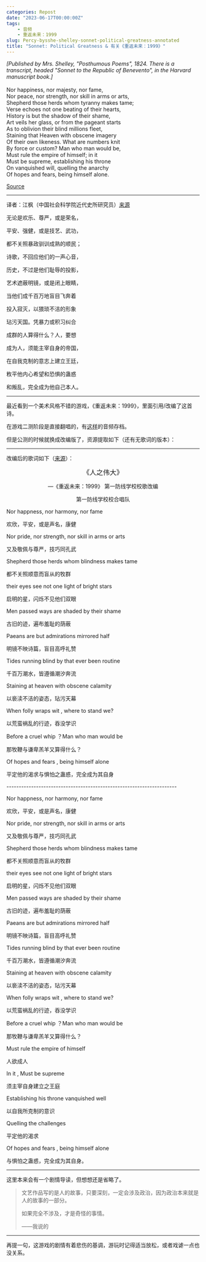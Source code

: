 ```yaml
---
categories: Repost
date: "2023-06-17T00:00:00Z"
tags:
    - 音频
    - 重返未来：1999
slug: Percy-bysshe-shelley-sonnet-political-greatness-annotated
title: "Sonnet: Political Greatness & 有关《重返未来：1999》"
---
```


_\[Published by Mrs. Shelley, "Posthumous Poems", 1824. There is a transcript, headed "Sonnet to the Republic of Benevento", in the Harvard manuscript book.]_\
\
Nor happiness, nor majesty, nor fame,\
Nor peace, nor strength, nor skill in arms or arts,\
Shepherd those herds whom tyranny makes tame;\
Verse echoes not one beating of their hearts,\
History is but the shadow of their shame,\
Art veils her glass, or from the pageant starts\
As to oblivion their blind millions fleet,\
Staining that Heaven with obscene imagery\
Of their own likeness. What are numbers knit\
By force or custom? Man who man would be,\
Must rule the empire of himself; in it\
Must be supreme, establishing his throne\
On vanquished will, quelling the anarchy\
Of hopes and fears, being himself alone.

[Source](https://genius.com/Percy-bysshe-shelley-sonnet-political-greatness-annotated)

---

译者：江枫（中国社会科学院近代史所研究员）[来源](http://www.wxg.org.cn/jzzx/1583.jhtml)

无论是欢乐、尊严，或是荣名，

平安、强健，或是技艺、武功，

都不关照暴政驯训成熟的顺民；

诗歌，不回应他们的一声心音，

历史，不过是他们耻辱的投影，

艺术遮蔽明镜，或是闭上眼睛，

当他们成千百万地盲目飞奔着

投入寂灭，以猥琐不洁的形象

玷污天国。凭暴力或积习纠合

成群的人算得什么？人，要想

成为人，须能主宰自身的帝国，

在自我克制的意志上建立王廷，

敉平他内心希望和恐惧的蛊惑

和叛乱，完全成为他自己本人。

---

最近看到一个美术风格不错的游戏，《重返未来：1999》，里面引用/改编了这首诗。

在游戏二测阶段是直接翻唱的，有[这样](https://www.bilibili.com/video/BV1ha411s7LR?p=1)的音频存档。

但是公测的时候就换成改编版了，资源提取如下（还有无歌词的版本）：

<div>
    <link rel="stylesheet" href="https://unpkg.com/aplayer@1.10.1/dist/APlayer.min.css">
    <div id="aplayer"></div>
    <script src="https://unpkg.com/aplayer@1.10.1/dist/APlayer.min.js"></script>
    <script>
        const ap = new APlayer({
            container: document.getElementById('aplayer'),
            mini: false,
            autoplay: false,
            preload: 'auto',
            mutex: true,
            listFolded: false,
            listMaxHeight: 90,
            audio: [
                {
                    name: '二测版',
                    artist: '《重返未来：1999》',
                    url: 'bili.mp3',
                    cover: 'cover.png',
                },
                {
                    name: '公测提取',
                    artist: '《重返未来：1999》',
                    url: '770913_1.mp3',
                    cover: 'cover.png',
                },
                {
                    name: '无歌词',
                    artist: '《重返未来：1999》',
                    url: '753105343_1.mp3',
                    cover: 'cover.png',
                }
            ]
        });
    </script>
</div>

---

改编后的歌词如下（[来源](https://www.bilibili.com/read/cv24154619)）：

<p style="text-align: center;">
  <span style="font-size: 1.25em;">《人之伟大》</span>
</p>
<p style="text-align: center;">—《重返未来：1999》 第一防线学校校歌改编</p>
<p style="text-align: center;">第一防线学校校合唱队</p>

Nor happness, nor harmony, nor fame

欢欣，平安，或是声名，康健

Nor pride, nor strength, nor skill in arms or arts

又及敬佩与尊严，技巧同孔武

Shepherd those herds whom blindness makes tame

都不关照顺意而盲从的牧群

their eyes see not one light of bright stars

启明的星，闪烁不见他们双眼

Men passed ways are shaded by their shame

古旧的迹，遍布羞耻的荫蔽

Paeans are but admirations mirrored half

明镜不映诗篇，盲目高呼礼赞

Tides running blind by that ever been routine

千百万潮水，皆遵循潮汐奔流

Staining at heaven with obscene calamity

以亵渎不洁的姿态，玷污天幕

When folly wraps wit , where to stand we?

以荒蛮祸乱的行迹，吞没学识

Before a cruel whip ？Man who man would be

那牧鞭与谦卑羔羊又算得什么？

Of hopes and fears , being himself alone

平定他的渴求与惧怕之蛊惑，完全成为其自身

\---------------------------------------------------------------------

Nor happness, nor harmony, nor fame

欢欣，平安，或是声名，康健

Nor pride, nor strength, nor skill in arms or arts

又及敬佩与尊严，技巧同孔武

Shepherd those herds whom blindness makes tame

都不关照顺意而盲从的牧群

their eyes see not one light of bright stars

启明的星，闪烁不见他们双眼

Men passed ways are shaded by their shame

古旧的迹，遍布羞耻的荫蔽

Paeans are but admirations mirrored half

明镜不映诗篇，盲目高呼礼赞

Tides running blind by that ever been routine

千百万潮水，皆遵循潮汐奔流

Staining at heaven with obscene calamity

以亵渎不洁的姿态，玷污天幕

When folly wraps wit , where to stand we?

以荒蛮祸乱的行迹，吞没学识

Before a cruel whip ？Man who man would be

那牧鞭与谦卑羔羊又算得什么？

Must rule the empire of himself

人欲成人

In it , Must be supreme

须主宰自身建立之王庭

Establishing his throne vanquished well

以自我所克制的意识

Quelling the challenges

平定他的渴求

Of hopes and fears , being himself alone

与惧怕之蛊惑，完全成为其自身。

---

这里本来会有一个剧情导读，但想想还是省略了。

> 文艺作品写的是人的故事，只要深刻，一定会涉及政治，因为政治本来就是人的故事的一部分。
>
> 如果完全不涉及，才是奇怪的事情。
>
> ——我说的

---

再提一句，这游戏的剧情有着悲伤的基调，游玩时记得适当放松，或者戏谑一点也没关系。
